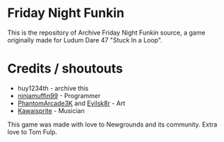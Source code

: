 

# Friday Night Funkin

This is the repository of Archive Friday Night Funkin source, a game originally made for Ludum Dare 47 "Stuck In a Loop".

# Credits / shoutouts

- huy1234th - archive this
- [ninjamuffin99](https://twitter.com/ninja_muffin99) - Programmer
- [PhantomArcade3K](https://twitter.com/phantomarcade3k) and [Evilsk8r](https://twitter.com/evilsk8r) - Art
- [Kawaisprite](https://twitter.com/kawaisprite) - Musician

This game was made with love to Newgrounds and its community. Extra love to Tom Fulp.
